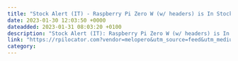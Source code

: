 ```yaml
---
title: "Stock Alert (IT) - Raspberry Pi Zero W (w/ headers) is In Stock at Melopero"
date: 2023-01-30 12:03:50 +0000
dateadded: 2023-01-31 08:03:20 +0100
description: "Stock Alert (IT): Raspberry Pi Zero W (w/ headers) is In Stock at Melopero"
link: "https://rpilocator.com?vendor=melopero&utm_source=feed&utm_medium=rss"
category:
---
```

